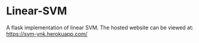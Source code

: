 # Linear-SVM
A flask implementation of linear SVM. The hosted website can be viewed at:
        https://svm-ynk.herokuapp.com/
